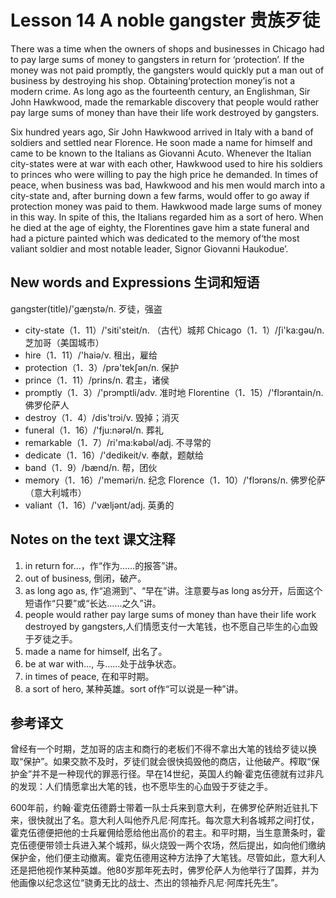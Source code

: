 # Lesson 14 A noble gangster 贵族歹徒
There was a time when the owners of shops and businesses in Chicago had to pay large sums of money to gangsters in return for ‘protection’. If the money was not paid promptly, the gangsters would quickly put a man out of business by destroying his shop. Obtaining‘protection money’is not a modern crime. As long ago as the fourteenth century, an Englishman, Sir John Hawkwood, made the remarkable discovery that people would rather pay large sums of money than have their life work destroyed by gangsters.

Six hundred years ago, Sir John Hawkwood arrived in Italy with a band of soldiers and settled near Florence. He soon made a name for himself and came to be known to the Italians as Giovanni Acuto. Whenever the Italian city-states were at war with each other, Hawkwood used to hire his soldiers to princes who were willing to pay the high price he demanded. In times of peace, when business was bad, Hawkwood and his men would march into a city-state and, after burning down a few farms, would offer to go away if protection money was paid to them. Hawkwood made large sums of money in this way. In spite of this, the Italians regarded him as a sort of hero. When he died at the age of eighty, the Florentines gave him a state funeral and had a picture painted which was dedicated to the memory of‘the most valiant soldier and most notable leader, Signor Giovanni Haukodue’.

## New words and Expressions 生词和短语

gangster(title)/'gæŋstə/n. 歹徒，强盗
* city-state（1．11）/'siti'steit/n. （古代）城邦
	Chicago（1．1）/ʃi'ka:gəu/n. 芝加哥（美国城市）
* hire（1．11）/'haiə/v. 租出，雇给
* protection（1．3）/prə'tekʃən/n. 保护
* prince（1．11）/prins/n. 君主，诸侯
* promptly（1．3）/'prɔmptli/adv. 准时地
	Florentine（1．15）/'flɔrəntain/n. 佛罗伦萨人
* destroy（1．4）/dis'trɔi/v. 毁掉；消灭
* funeral（1．16）/'fju:nərəl/n. 葬礼
* remarkable（1．7）/ri'ma:kəbəl/adj. 不寻常的
* dedicate（1．16）/'dedikeit/v. 奉献，题献给
* band（1．9）/bænd/n. 帮，团伙
* memory（1．16）/'meməri/n. 纪念
	Florence（1．10）/'flɔrəns/n. 佛罗伦萨（意大利城市）
* valiant（1．16）/'væljənt/adj. 英勇的

## Notes on the text 课文注释

1. in return for…，作“作为……的报答”讲。
2. out of business, 倒闭，破产。
3. as long ago as, 作“追溯到”、“早在”讲。注意要与as long as分开，后面这个短语作“只要”或“长达……之久”讲。
4. people would rather pay large sums of money than have their life work destroyed by gangsters,人们情愿支付一大笔钱，也不愿自己毕生的心血毁于歹徒之手。
5. made a name for himself, 出名了。
6. be at war with…, 与……处于战争状态。
7. in times of peace, 在和平时期。
8. a sort of hero, 某种英雄。sort of作“可以说是一种”讲。

## 参考译文

曾经有一个时期，芝加哥的店主和商行的老板们不得不拿出大笔的钱给歹徒以换取“保护”。如果交款不及时，歹徒们就会很快捣毁他的商店，让他破产。榨取“保护金”并不是一种现代的罪恶行径。早在14世纪，英国人约翰·霍克伍德就有过非凡的发现：人们情愿拿出大笔的钱，也不愿毕生的心血毁于歹徒之手。

600年前，约翰·霍克伍德爵士带着一队士兵来到意大利，在佛罗伦萨附近驻扎下来，很快就出了名。意大利人叫他乔凡尼·阿库托。每次意大利各城邦之间打仗，霍克伍德便把他的士兵雇佣给愿给他出高价的君主。和平时期，当生意萧条时，霍克伍德便带领士兵进入某个城邦，纵火烧毁一两个农场，然后提出，如向他们缴纳保护金，他们便主动撤离。霍克伍德用这种方法挣了大笔钱。尽管如此，意大利人还是把他视作某种英雄。他80岁那年死去时，佛罗伦萨人为他举行了国葬，并为他画像以纪念这位“骁勇无比的战士、杰出的领袖乔凡尼·阿库托先生”。
